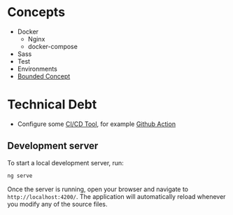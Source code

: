 # Concepts
- Docker
    - Nginx
    - docker-compose
- Sass
- Test
- Environments
- [Bounded Concept](https://martinfowler.com/bliki/BoundedContext.html)

# Technical Debt
- Configure some [CI/CD Tool](https://www.redhat.com/en/topics/devops/what-is-ci-cd), for example [Github Action](https://github.com/features/actions)


## Development server

To start a local development server, run:

```bash
ng serve
```

Once the server is running, open your browser and navigate to `http://localhost:4200/`. The application will automatically reload whenever you modify any of the source files.
